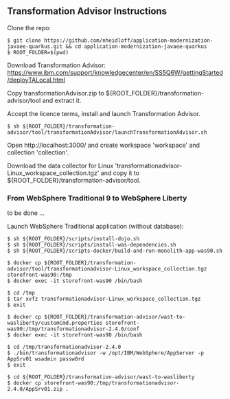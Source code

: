 ## Transformation Advisor Instructions

Clone the repo:

```
$ git clone https://github.com/nheidloff/application-modernization-javaee-quarkus.git && cd application-modernization-javaee-quarkus
$ ROOT_FOLDER=$(pwd)
```

Download Transformation Advisor: https://www.ibm.com/support/knowledgecenter/en/SS5Q6W/gettingStarted/deployTALocal.html

Copy transformationAdvisor.zip to ${ROOT_FOLDER}/transformation-advisor/tool and extract it.

Accept the licence terms, install and launch Transformation Advisor.

```
$ sh ${ROOT_FOLDER}/transformation-advisor/tool/transformationAdvisor/launchTransformationAdvisor.sh
```

Open http://localhost:3000/ and create workspace 'workspace' and collection 'collection'.

Download the data collector for Linux 'transformationadvisor-Linux_workspace_collection.tgz' and copy it to ${ROOT_FOLDER}/transformation-advisor/tool.

### From WebSphere Traditional 9 to WebSphere Liberty

to be done ...

Launch WebSphere Traditional application (without database):

```
$ sh ${ROOT_FOLDER}/scripts/install-dojo.sh
$ sh ${ROOT_FOLDER}/scripts/install-was-dependencies.sh
$ sh ${ROOT_FOLDER}/scripts-docker/build-and-run-monolith-app-was90.sh
```

```
$ docker cp ${ROOT_FOLDER}/transformation-advisor/tool/transformationadvisor-Linux_workspace_collection.tgz storefront-was90:/tmp
$ docker exec -it storefront-was90 /bin/bash
```

```
$ cd /tmp
$ tar xvfz transformationadvisor-Linux_workspace_collection.tgz
$ exit
```

```
$ docker cp ${ROOT_FOLDER}/transformation-advisor/wast-to-wasliberty/customCmd.properties storefront-was90:/tmp/transformationadvisor-2.4.0/conf
$ docker exec -it storefront-was90 /bin/bash
```

```
$ cd /tmp/transformationadvisor-2.4.0
$ ./bin/transformationadvisor -w /opt/IBM/WebSphere/AppServer -p AppSrv01 wsadmin passw0rd
$ exit
```

```
$ cd ${ROOT_FOLDER}/transformation-advisor/wast-to-wasliberty
$ docker cp storefront-was90:/tmp/transformationadvisor-2.4.0/AppSrv01.zip .
```
